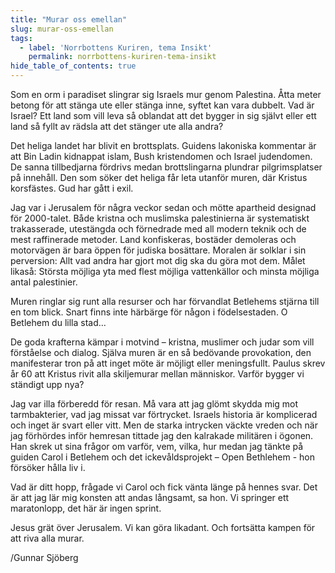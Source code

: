 ```yaml
---
title: "Murar oss emellan"
slug: murar-oss-emellan
tags:
  - label: 'Norrbottens Kuriren, tema Insikt'
    permalink: norrbottens-kuriren-tema-insikt
hide_table_of_contents: true
---
```

Som en orm i paradiset slingrar sig Israels mur genom Palestina. Åtta meter betong för att stänga ute eller stänga inne, syftet kan vara dubbelt. Vad är Israel? Ett land som vill leva så oblandat att det bygger in sig självt eller ett land så fyllt av rädsla att det stänger ute alla andra?

<!--truncate-->

Det heliga landet har blivit en brottsplats. Guidens lakoniska kommentar är att Bin Ladin kidnappat islam, Bush kristendomen och Israel judendomen. De sanna tillbedjarna fördrivs medan brottslingarna plundrar pilgrimsplatser på innehåll. Den som söker det heliga får leta utanför muren, där Kristus korsfästes. Gud har gått i exil.

Jag var i Jerusalem för några veckor sedan och mötte apartheid designad för 2000-talet. Både kristna och muslimska palestinierna är systematiskt trakasserade, utestängda och förnedrade med all modern teknik och de mest raffinerade metoder. Land konfiskeras, bostäder demoleras och motorvägen är bara öppen för judiska bosättare. Moralen är solklar i sin perversion: Allt vad andra har gjort mot dig ska du göra mot dem. Målet likaså: Största möjliga yta med flest möjliga vattenkällor och minsta möjliga antal palestinier.

Muren ringlar sig runt alla resurser och har förvandlat Betlehems stjärna till en tom blick. Snart finns inte härbärge för någon i födelsestaden. O Betlehem du lilla stad…

De goda krafterna kämpar i motvind – kristna, muslimer och judar som vill förståelse och dialog. Själva muren är en så bedövande provokation, den manifesterar tron på att inget möte är möjligt eller meningsfullt. Paulus skrev år 60 att Kristus rivit alla skiljemurar mellan människor. Varför bygger vi ständigt upp nya?

Jag var illa förberedd för resan. Må vara att jag glömt skydda mig mot tarmbakterier, vad jag missat var förtrycket. Israels historia är komplicerad och inget är svart eller vitt. Men de starka intrycken väckte vreden och när jag förhördes inför hemresan tittade jag den kalrakade militären i ögonen. Han skrek ut sina frågor om varför, vem, vilka, hur medan jag tänkte på guiden Carol i Betlehem och det ickevåldsprojekt – Open Bethlehem - hon försöker hålla liv i. 

Vad är ditt hopp, frågade vi Carol och fick vänta länge på hennes svar. Det är att jag lär mig konsten att andas långsamt, sa hon. Vi springer ett maratonlopp, det här är ingen sprint. 

Jesus grät över Jerusalem. Vi kan göra likadant. Och fortsätta kampen för att riva alla murar.

/Gunnar Sjöberg
